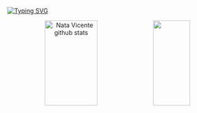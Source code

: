 [![Typing SVG](https://readme-typing-svg.herokuapp.com/?color=00bfbf&size=35&center=true&vCenter=true&width=1000&lines=Hello,+my+name+is+Nata+Vicente;I'm+Backend+Develper+:%29)](https://git.io/typing-svg)

<div align="center">  
  <img width="49%" height="195px" src="https://github-readme-stats.vercel.app/api?username=n4te-exe&show_icons=true&count_private=true&hide_border=true&title_color=00bfbf&icon_color=00bfbf&text_color=c9d1d9&bg_color=0d1117" alt="Nata Vicente github stats" /> 
  <img width="41%" height="195px" src="https://github-readme-stats.vercel.app/api/top-langs/?username=n4te-exe&layout=compact&hide_border=true&title_color=00bfbf&text_color=00bfbf&bg_color=0d1117" />
</div>
